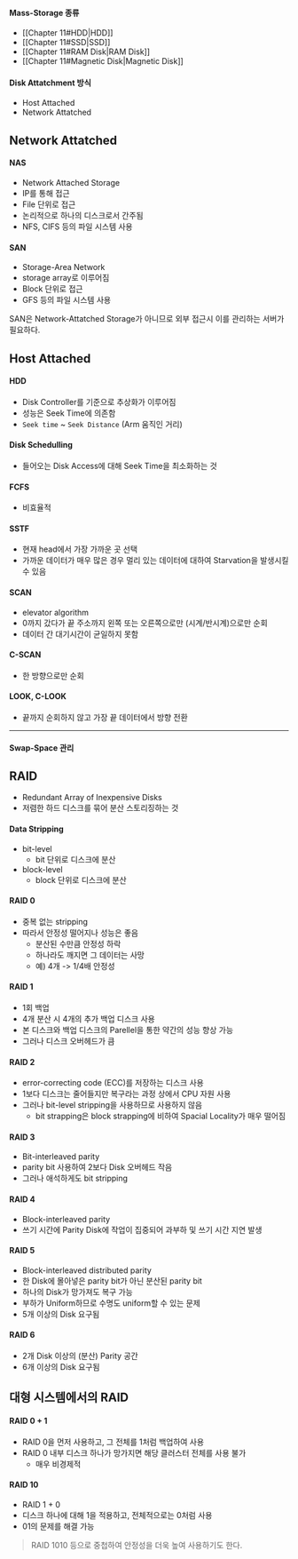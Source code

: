 #### Mass-Storage 종류
- [[Chapter 11#HDD|HDD]]
- [[Chapter 11#SSD|SSD]]
- [[Chapter 11#RAM Disk|RAM Disk]]
- [[Chapter 11#Magnetic Disk|Magnetic Disk]]
#### Disk Attatchment 방식
- Host Attached
- Network Attatched
## Network Attatched
#### NAS
- Network Attached Storage
- IP를 통해 접근
- File 단위로 접근
- 논리적으로 하나의 디스크로서 간주됨
- NFS, CIFS 등의 파일 시스템 사용
#### SAN
- Storage-Area Network
- storage array로 이루어짐
- Block 단위로 접근
- GFS 등의 파일 시스템 사용

SAN은 Network-Attatched Storage가 아니므로 외부 접근시 이를 관리하는 서버가 필요하다.

## Host Attached
#### HDD
- Disk Controller를 기준으로 추상화가 이루어짐
- 성능은 Seek Time에 의존함
- `Seek time` ~ `Seek Distance` (Arm 움직인 거리)
#### Disk Schedulling
- 들어오는 Disk Access에 대해 Seek Time을 최소화하는 것
#### FCFS
- 비효율적
#### SSTF
- 현재 head에서 가장 가까운 곳 선택
- 가까운 데이터가 매우 많은 경우 멀리 있는 데이터에 대하여 Starvation을 발생시킬 수 있음
#### SCAN
- elevator algorithm
- 0까지 갔다가 끝 주소까지 왼쪽 또는 오른쪽으로만 (시계/반시계)으로만 순회
- 데이터 간 대기시간이 균일하지 못함
#### C-SCAN
- 한 방향으로만 순회
#### LOOK, C-LOOK
- 끝까지 순회하지 않고 가장 끝 데이터에서 방향 전환

---
#### Swap-Space 관리

## RAID
- Redundant Array of Inexpensive Disks
- 저렴한 하드 디스크를 묶어 분산 스토리징하는 것
#### Data Stripping
- bit-level
	- bit 단위로 디스크에 분산
- block-level
	- block 단위로 디스크에 분산
#### RAID 0
- 중복 없는 stripping
- 따라서 안정성 떨어지나 성능은 좋음
	- 분산된 수만큼 안정성 하락
	- 하나라도 깨지면 그 데이터는 사망
	- 예) 4개 -> 1/4배 안정성
#### RAID 1
- 1회 백업
- 4개 분산 시 4개의 추가 백업 디스크 사용
- 본 디스크와 백업 디스크의 Parellel을 통한 약간의 성능 향상 가능
- 그러나 디스크 오버헤드가 큼
#### RAID 2
- error-correcting code (ECC)를 저장하는 디스크 사용
- 1보다 디스크는 줄어들지만 복구라는 과정 상에서 CPU 자원 사용
- 그러나 bit-level stripping을 사용하므로 사용하지 않음
	- bit strapping은 block strapping에 비하여 Spacial Locality가 매우 떨어짐
#### RAID 3
- Bit-interleaved parity
- parity bit 사용하여 2보다 Disk 오버헤드 작음
- 그러나 애석하게도 bit stripping
#### RAID 4
- Block-interleaved parity
- 쓰기 시간에 Parity Disk에 작업이 집중되어 과부하 및 쓰기 시간 지연 발생
#### RAID 5
- Block-interleaved distributed parity
- 한 Disk에 몰아넣은 parity bit가 아닌 분산된 parity bit
- 하나의 Disk가 망가져도 복구 가능
- 부하가 Uniform하므로 수명도 uniform할 수 있는 문제
- 5개 이상의 Disk 요구됨
#### RAID 6
- 2개 Disk 이상의 (분산) Parity 공간
- 6개 이상의 Disk 요구됨
## 대형 시스템에서의 RAID
#### RAID 0 + 1
- RAID 0을 먼저 사용하고, 그 전체를 1처럼 백업하여 사용
- RAID 0 내부 디스크 하나가 망가지면 해당 클러스터 전체를 사용 불가
	- 매우 비경제적
#### RAID 10
- RAID 1 + 0 
- 디스크 하나에 대해 1을 적용하고, 전체적으로는 0처럼 사용
- 01의 문제를 해결 가능

> RAID 1010 등으로 중첩하여 안정성을 더욱 높여 사용하기도 한다.